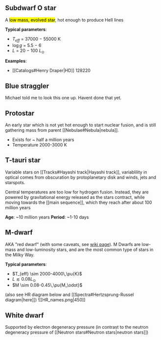 ## Subdwarf O star
A <mark class="hltr-cyan">low mass, evolved star</mark>, hot enough to produce HeII lines

**Typical parameters**: 
- $T_{eff}$ = 37000 − 55000 K
- $\log g$ = 5.5 − 6
- $L$ = 20 − 100 $L_\odot$

**Examples**:
- [[Catalogs#Henry Draper|HD]] 128220


## Blue straggler
Michael told me to look this one up. Havent done that yet.


## Protostar
An early star which is not yet hot enough to start nuclear fusion, and is still gathering mass from parent [[Nebulae#Nebula|nebula]]. 
- Exists for ~ half a million years
- Temperature 2000-3000 K


## T-tauri star
Variable stars on [[Tracks#Hayashi track|Hayashi track]], variablility in optical comes from obscuration by protoplanetary disk and winds, jets and starspots.

Central temperatures are too low for hydrogen fusion. Instead, they are powered by gravitational energy released as the stars contract, while moving towards the [[main sequence]], which they reach after about 100 million years

**Age**: ~10 million years
**Period**: ~1-10 days


## M-dwarf
AKA "red dwarf" (with some caveats, see [wiki page](https://en.wikipedia.org/wiki/Red_dwarf)). M Dwarfs are low-mass and low-luminosity stars, and are the most common type of stars in the Milky Way. 

**Typical parameters**: 
- $T_{eff} \sim 2000-4000\,\pu{K}$ 
- $L \lesssim 0.08 L_\odot$
- $M \sim 0.08-0.45\,\pu{M_\odot}$  

(also see HR diagram below and [[Spectra#Hertzsprung-Russel diagram|here]])
![[HR_names.png|450]]


## White dwarf
Supported by electron degeneracy pressure (in contrast to the neutron degeneracy pressure of [[Neutron stars#Neutron stars|neutron stars]])